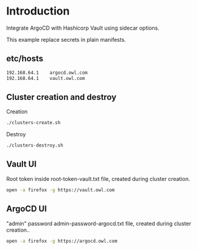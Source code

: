 # Introduction
Integrate ArgoCD with Hashicorp Vault using sidecar options.

This example replace secrets in plain manifests.


## etc/hosts

```bash
192.168.64.1    argocd.owl.com
192.168.64.1    vault.owl.com
```

## Cluster creation and destroy

Creation
```bash
./clusters-create.sh
```

Destroy
```bash
./clusters-destroy.sh
```

## Vault UI
Root token inside root-token-vault.txt file, created during cluster creation.

```bash
open -a firefox -g https://vault.owl.com
```

## ArgoCD UI
"admin" password admin-password-argocd.txt file, created during cluster creation..

```bash
open -a firefox -g https://argocd.owl.com
```
